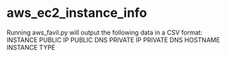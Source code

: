 # aws_ec2_instance_info
Running aws_favil.py will output the following data in a CSV format:
INSTANCE	PUBLIC IP	PUBLIC DNS	PRIVATE IP	PRIVATE DNS	HOSTNAME	INSTANCE TYPE

